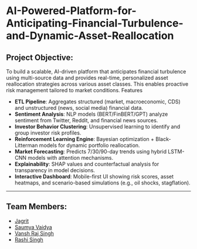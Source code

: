 # AI-Powered-Platform-for-Anticipating-Financial-Turbulence-and-Dynamic-Asset-Reallocation
## Project Objective: 
To build a scalable, AI-driven platform that anticipates financial turbulence using multi-source data and provides real-time, personalized asset reallocation strategies across various asset classes. This enables proactive risk management tailored to market conditions.
Features
- **ETL Pipeline**: Aggregates structured (market, macroeconomic, CDS) and unstructured (news, social media) financial data.
- **Sentiment Analysis**: NLP models (BERT/FinBERT/GPT) analyze sentiment from Twitter, Reddit, and financial news sources.
- **Investor Behavior Clustering**: Unsupervised learning to identify and group investor risk profiles.
- **Reinforcement Learning Engine**: Bayesian optimization + Black-Litterman models for dynamic portfolio reallocation.
- **Market Forecasting**: Predicts 7/30/90-day trends using hybrid LSTM-CNN models with attention mechanisms.
- **Explainability**: SHAP values and counterfactual analysis for transparency in model decisions.
- **Interactive Dashboard**: Mobile-first UI showing risk scores, asset heatmaps, and scenario-based simulations (e.g., oil shocks, stagflation).
 ---
## Team Members:
- [Jagrit](https://github.com/idJagrit)
- [Saumya Vaidya](https://github.com/samthedoctor)
- [Vansh Raj Singh](https://github.com/vanshraj07)
- [Rashi Singh](https://github.com/RashiS26)
